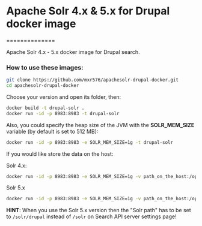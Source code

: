 # Apache Solr 4.x & 5.x for Drupal docker image
==============

Apache Solr 4.x - 5.x docker image for Drupal search.

### How to use these images:

```sh
git clone https://github.com/mxr576/apachesolr-drupal-docker.git
cd apachesolr-drupal-docker
```
Choose your version and open its folder, then:

```sh
docker build -t drupal-solr .
docker run -id -p 8983:8983 -t drupal-solr
```

Also, you could specify the heap size of the JVM with the **SOLR_MEM_SIZE** variable (by default is set to 512 MB):

```sh
docker run -id -p 8983:8983 -e SOLR_MEM_SIZE=1g -t drupal-solr
```

If you would like store the data on the host:

Solr 4.x:

```sh
docker run -id -p 8983:8983 -e SOLR_MEM_SIZE=1g -v path_on_the_host:/opt/solr/example/solr/collection1/data -t drupal-solr
```
Solr 5.x
```sh
docker run -id -p 8983:8983 -e SOLR_MEM_SIZE=1g -v path_on_the_host:/opt/solr/server/solr/drupal/data -t drupal-solr
```

**HINT**: When you use the Solr 5.x version then the "Solr path" has to be set to `/solr/drupal` instead of `/solr` on Search API server settings page!
